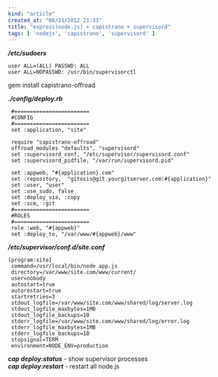 ```yaml
---
kind: "article"
created_at: "06/21/2012 21:33"
title: "express(node.js) + capistrano + supervisord"
tags: [ 'nodejs', 'capistrano', 'supervisord' ]
---
```

***/etc/sudoers***
<pre><code class='bash'>user ALL=(ALL) PASSWD: ALL
user ALL=NOPASSWD: /usr/bin/supervisorctl
</code></pre>
gem install capistrano-offroad

***./config/deploy.rb***
<pre><code class='bash'> #========================
 #CONFIG
 #========================
 set :application, "site"

 require "capistrano-offroad"
 offroad_modules "defaults", "supervisord"
 set :supervisord_conf, "/etc/supervisor/supervisord.conf"
 set :supervisord_pidfile, "/var/run/supervisord.pid"

 set :appweb, "#{application}.com"
 set :repository,  "gitosis@git.yourgitserver.com:#{application}"
 set :user, "user"
 set :use_sudo, false
 set :deploy_via, :copy
 set :scm, :git
 #========================
 #ROLES
 #========================
 role :web, "#{appweb}"
 set :deploy_to, "/var/www/#{appweb}/www"
</code></pre>
***/etc/supervisor/conf.d/site.conf***
<pre><code class='bash'>[program:site]
 command=/usr/local/bin/node app.js
 directory=/var/www/site.com/www/current/
 user=nobody
 autostart=true
 autorestart=true
 startretries=3
 stdout_logfile=/var/www/site.com/www/shared/log/server.log
 stdout_logfile_maxbytes=1MB
 stdout_logfile_backups=10
 stderr_logfile=/var/www/site.com/www/shared/log/error.log
 stderr_logfile_maxbytes=1MB
 stderr_logfile_backups=10
 stopsignal=TERM
 environment=NODE_ENV=production
</code></pre>
***cap deploy:status*** - show supervisor processes  
***cap deploy:restart*** - restart all node.js
